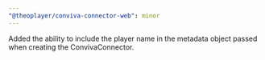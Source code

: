 ```yaml
---
"@theoplayer/conviva-connector-web": minor
---
```


Added the ability to include the player name in the metadata object passed when creating the ConvivaConnector.
